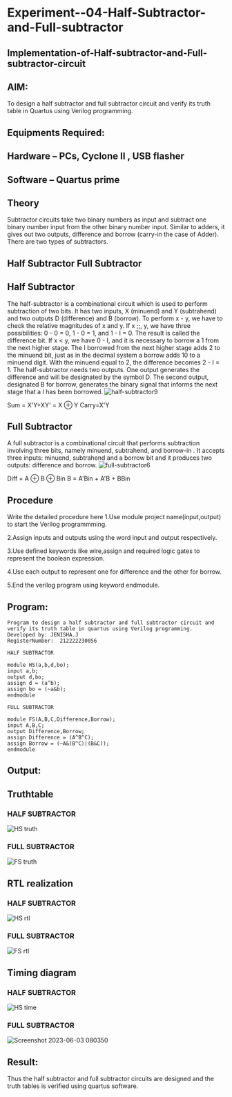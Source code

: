 # Experiment--04-Half-Subtractor-and-Full-subtractor
## Implementation-of-Half-subtractor-and-Full-subtractor-circuit
## AIM:
To design a half subtractor and full subtractor circuit and verify its truth table in Quartus using Verilog programming.

## Equipments Required:
## Hardware – PCs, Cyclone II , USB flasher
## Software – Quartus prime
## Theory
Subtractor circuits take two binary numbers as input and subtract one binary number input from the other binary number input. Similar to adders, it gives out two outputs, difference and borrow (carry-in the case of Adder). There are two types of subtractors.

## Half Subtractor Full Subtractor
## Half Subtractor
The half-subtractor is a combinational circuit which is used to perform subtraction of two bits. It has two inputs, X (minuend) and Y (subtrahend) and two outputs D (difference) and B (borrow). To perform x - y, we have to check the relative magnitudes of x and y. If x ;;, y, we have three possibilities: 0 - 0 = 0, 1 - 0 = 1, and 1 - I = 0. The result is called the difference bit. If x < y, we have 0 - I, and it is necessary to borrow a 1 from the next higher stage. The I borrowed from the next higher stage adds 2 to the minuend bit, just as in the decimal system a borrow adds 10 to a minuend digit. With the minuend equal to 2, the difference becomes 2 - I = 1. The half-subtractor needs two outputs. One output generates the difference and will be designated by the symbol D. The second output, designated B for borrow, generates the binary signal that informs the next stage that a I has been borrowed.
![half-subtractor9](https://user-images.githubusercontent.com/36288975/166112538-58c3bc7c-ee5d-4e6a-ac8d-8e8328efe27a.png)


Sum = X'Y+XY' = X ⊕ Y
Carry=X'Y

## Full Subtractor
A full subtractor is a combinational circuit that performs subtraction involving three bits, namely minuend, subtrahend, and borrow-in . It accepts three inputs: minuend, subtrahend and a borrow bit and it produces two outputs: difference and borrow. 
![full-subtractor6](https://user-images.githubusercontent.com/36288975/166112541-24c68359-3de8-4674-ae22-8272ffc385ed.png)


Diff = A ⊕ B ⊕ Bin B = A'Bin + A'B + BBin

## Procedure
Write the detailed procedure here 
1.Use module project name(input,output) to start the Verilog programmming.

2.Assign inputs and outputs using the word input and output respectively.

3.Use defined keywords like wire,assign and required logic gates to represent the boolean expression.

4.Use each output to represent one for difference and the other for borrow.

5.End the verilog program using keyword endmodule.

## Program:
```
Program to design a half subtractor and full subtractor circuit and verify its truth table in quartus using Verilog programming.
Developed by: JENISHA.J
RegisterNumber:  212222230056

HALF SUBTRACTOR

module HS(a,b,d,bo);
input a,b;
output d,bo;
assign d = (a^b);
assign bo = (~a&b);
endmodule

FULL SUBTRACTOR

module FS(A,B,C,Difference,Borrow);
input A,B,C;
output Difference,Borrow;
assign Difference = (A^B^C);
assign Borrow = (~A&(B^C)|(B&C));
endmodule
```

## Output:

## Truthtable
### HALF SUBTRACTOR
![HS truth](https://user-images.githubusercontent.com/119405070/232306868-4d58ce3e-d6b6-4092-b33b-cbcca3b75366.png)


### FULL SUBTRACTOR
![FS truth](https://user-images.githubusercontent.com/119405070/232306887-854d52a6-18f5-4e86-90f0-2bd404b42809.png)


##  RTL realization
### HALF SUBTRACTOR
![HS rtl](https://user-images.githubusercontent.com/119405070/232265081-2bbea4aa-fdb1-49ac-9e31-3e4d4979f3ea.png)
### FULL SUBTRACTOR
![FS rtl](https://user-images.githubusercontent.com/119405070/232265503-c5e3b489-1f0e-40f3-a9a5-3358dcef4b58.png)


## Timing diagram 
### HALF SUBTRACTOR
![HS time](https://user-images.githubusercontent.com/119405070/232265232-86b50a69-1e70-41c6-8438-a96fedc3e71d.png)
### FULL SUBTRACTOR
![Screenshot 2023-06-03 080350](https://github.com/Jenishajustin/Experiment--03-Half-Subtractor-and-Full-subtractor/assets/119405070/37f990b2-7786-47fe-9a60-43ebf9c7b354)


## Result:
Thus the half subtractor and full subtractor circuits are designed and the truth tables is verified using quartus software.

